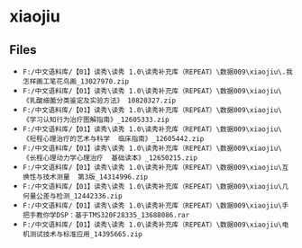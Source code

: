 # xiaojiu

## Files

- `F:/中文语料库/【01】读秀\读秀 1.0\读秀补充库（REPEAT）\数据009\xiaojiu\.我怎样画工笔花鸟画_13027970.zip`
- `F:/中文语料库/【01】读秀\读秀 1.0\读秀补充库（REPEAT）\数据009\xiaojiu\《乳酸细菌分类鉴定及实验方法》 10820327.zip`
- `F:/中文语料库/【01】读秀\读秀 1.0\读秀补充库（REPEAT）\数据009\xiaojiu\《学习认知行为治疗图解指南》_12605333.zip`
- `F:/中文语料库/【01】读秀\读秀 1.0\读秀补充库（REPEAT）\数据009\xiaojiu\《短程心理治疗的艺术与科学  临床指南》_12605442.zip`
- `F:/中文语料库/【01】读秀\读秀 1.0\读秀补充库（REPEAT）\数据009\xiaojiu\《长程心理动力学心理治疗  基础读本》_12650215.zip`
- `F:/中文语料库/【01】读秀\读秀 1.0\读秀补充库（REPEAT）\数据009\xiaojiu\互换性与技术测量  第3版_14314996.zip`
- `F:/中文语料库/【01】读秀\读秀 1.0\读秀补充库（REPEAT）\数据009\xiaojiu\几何量公差与检测_12442336.zip`
- `F:/中文语料库/【01】读秀\读秀 1.0\读秀补充库（REPEAT）\数据009\xiaojiu\手把手教你学DSP：基于TMS320F28335_13688086.rar`
- `F:/中文语料库/【01】读秀\读秀 1.0\读秀补充库（REPEAT）\数据009\xiaojiu\电机测试技术与标准应用_14395665.zip`
